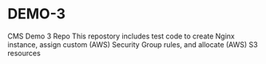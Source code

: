 # DEMO-3
CMS Demo 3 Repo
This repostory includes test code to create Nginx instance, assign custom (AWS) Security Group rules, and allocate (AWS) S3 resources 
